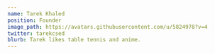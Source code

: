 ```yaml
---
name: Tarek Khaled
position: Founder
image_path: https://avatars.githubusercontent.com/u/5824978?v=4
twitter: tarekcsed
blurb: Tarek likes table tennis and anime.
---
```

